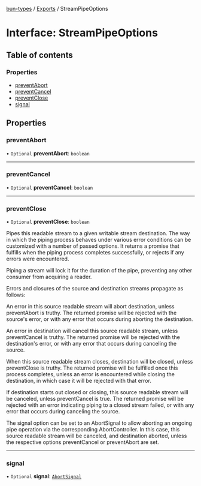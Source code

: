 [bun-types](https://github.com/oven-sh/bun-types/blob/master/api-docs/README.md) / [Exports](https://github.com/oven-sh/bun-types/blob/master/api-docs/modules.md) / StreamPipeOptions

# Interface: StreamPipeOptions

## Table of contents

### Properties

- [preventAbort](https://github.com/oven-sh/bun-types/blob/master/api-docs/interfaces/StreamPipeOptions.md#preventabort)
- [preventCancel](https://github.com/oven-sh/bun-types/blob/master/api-docs/interfaces/StreamPipeOptions.md#preventcancel)
- [preventClose](https://github.com/oven-sh/bun-types/blob/master/api-docs/interfaces/StreamPipeOptions.md#preventclose)
- [signal](https://github.com/oven-sh/bun-types/blob/master/api-docs/interfaces/StreamPipeOptions.md#signal)

## Properties

### preventAbort

• `Optional` **preventAbort**: `boolean`

___

### preventCancel

• `Optional` **preventCancel**: `boolean`

___

### preventClose

• `Optional` **preventClose**: `boolean`

Pipes this readable stream to a given writable stream destination. The way in which the piping process behaves under various error conditions can be customized with a number of passed options. It returns a promise that fulfills when the piping process completes successfully, or rejects if any errors were encountered.

Piping a stream will lock it for the duration of the pipe, preventing any other consumer from acquiring a reader.

Errors and closures of the source and destination streams propagate as follows:

An error in this source readable stream will abort destination, unless preventAbort is truthy. The returned promise will be rejected with the source's error, or with any error that occurs during aborting the destination.

An error in destination will cancel this source readable stream, unless preventCancel is truthy. The returned promise will be rejected with the destination's error, or with any error that occurs during canceling the source.

When this source readable stream closes, destination will be closed, unless preventClose is truthy. The returned promise will be fulfilled once this process completes, unless an error is encountered while closing the destination, in which case it will be rejected with that error.

If destination starts out closed or closing, this source readable stream will be canceled, unless preventCancel is true. The returned promise will be rejected with an error indicating piping to a closed stream failed, or with any error that occurs during canceling the source.

The signal option can be set to an AbortSignal to allow aborting an ongoing pipe operation via the corresponding AbortController. In this case, this source readable stream will be canceled, and destination aborted, unless the respective options preventCancel or preventAbort are set.

___

### signal

• `Optional` **signal**: [`AbortSignal`](https://github.com/oven-sh/bun-types/blob/master/api-docs/modules.md#abortsignal)
